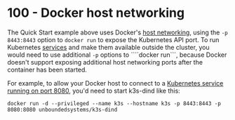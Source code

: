 # 100 - Docker host networking

The Quick Start example above uses Docker's [host networking](https://docs.docker.com/network/host/), using the ```-p 8443:8443``` option to ```docker run``` to expose the Kubernetes API port. To run Kubernetes [services](https://kubernetes.io/docs/concepts/services-networking/service/) and make them available outside the cluster, you would need to use additional ```-p``` options to ````docker run```, because Docker doesn't support exposing additional host networking ports after the container has been started.

For example, to allow your Docker host to connect to a [Kubernetes service running on port 8080](https://kubernetes.io/docs/tasks/access-application-cluster/service-access-application-cluster/), you'd need to start k3s-dind like this:

```
docker run -d --privileged --name k3s --hostname k3s -p 8443:8443 -p 8080:8080 unboundedsystems/k3s-dind
```

